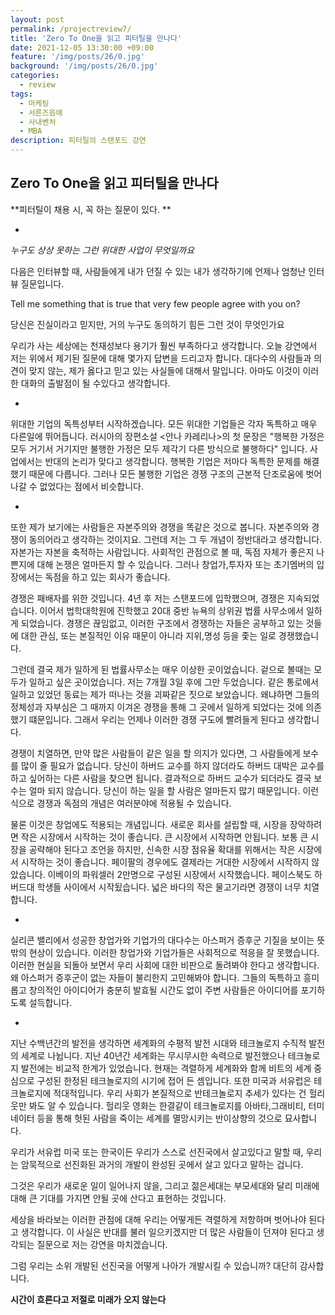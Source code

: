 ```yaml
---
layout: post
permalink: /projectreview7/
title: 'Zero To One을 읽고 피터틸을 만나다'
date: 2021-12-05 13:30:00 +09:00
feature: '/img/posts/26/0.jpg'
background: '/img/posts/26/0.jpg'
categories:
  - review
tags:
  - 마케팅
  - 서른즈음에
  - 사내벤처
  - MBA
description: 피터틸의 스탠포드 강연
---
```


## Zero To One을 읽고 피터틸을 만나다



**피터틸이 채용 시, 꼭 하는 질문이 있다. **

-

*누구도 상상 못하는 그런 위대한 사업이 무엇일까요* 

다음은 인터뷰할 때, 사람들에게 내가 던질 수 있는 내가 생각하기에 언제나 엄청난 인터뷰 질문입니다. 

Tell me something that is true that very few people agree with you on?

당신은 진실이라고 믿지만, 거의 누구도 동의하기 힘든 그런 것이 무엇인가요 

우리가 사는 세상에는 천재성보다 용기가 훨씬 부족하다고 생각합니다. 오늘 강연에서 저는 위에서 제기된 질문에 대해 몇가지 답변을 드리고자 합니다. 대다수의 사람들과 의견이 맞지 않는, 제가 옳다고 믿고 있는 사실들에 대해서 말입니다. 아마도 이것이 이러한 대화의 출발점이 될 수있다고 생각합니다. 

-

위대한 기업의 독특성부터 시작하겠습니다. 모든 위대한 기업들은 각자 독특하고 매우 다른일에 뛰어듭니다. 러시아의 장편소설 <안나 카레리나>의 첫 문장은 "행복한 가정은 모두 거기서 거기지만 불행한 가정은 모두 제각기 다른 방식으로 불행하다" 입니다. 사업에서는 반대의 논리가 맞다고 생각합니다. 행복한 기업은 저마다 독특한 문제를 해결했기 때문에 다릅니다. 그러나 모든 불행한 기업은 경쟁 구조의 근본적 단조로움에 벗어나갈 수 없었다는 점에서 비슷합니다. 

-

또한 제가 보기에는 사람들은 자본주의와 경쟁을 똑같은 것으로 봅니다. 자본주의와 경쟁이 동의어라고 생각하는 것이지요. 그런데 저는 그 두 개념이 정반대라고 생각합니다. 자본가는 자본을 축적하는 사람입니다. 사회적인 관점으로 볼 때, 독점 자체가 좋은지 나쁜지에 대해 논쟁은 얼마든지 할 수 있습니다. 그러나 창업가,투자자 또는 초기멤버의 입장에서는 독점을 하고 있는 회사가 좋습니다. 

경쟁은 패배자를 위한 것입니다. 4년 후 저는 스탠포드에 입학했으며, 경쟁은 지속되었습니다. 이어서 법학대학원에 진학했고 20대 중반 뉴욕의 상위권 법률 사무소에서 일하게 되었습니다. 경쟁은 끊임없고, 이러한 구조에서 경쟁하는 자들은 공부하고 있는 것들에 대한 관심, 또는 본질적인 이유 때문이 아니라 지위,명성 등을 좇는 일로 경쟁했습니다. 

그런데 결국 제가 일하게 된 법률사무소는 매우 이상한 곳이었습니다. 겉으로 볼때는 모두가 일하고 싶은 곳이었습니다. 저는 7개월 3일 후에 그만 두었습니다. 같은 통로에서 일하고 있었던 동료는 제가 떠나는 것을 괴짜같은 짓으로 보았습니다. 왜냐하면 그들의 정체성과 자부심은 그 때까지 이겨온 경쟁을 통해 그 곳에서 일하게 되었다는 것에 의존했기 떄문입니다. 그래서 우리는 언제나 이러한 경쟁 구도에 빨려들게 된다고 생각합니다. 

경쟁이 치열하면, 만약 많은 사람들이 같은 일을 할 의지가 있다면, 그 사람들에게 보수를 많이 줄 필요가 없습니다. 당신이 하버드 교수를 하지 않더라도 하버드 대박은 교수를 하고 싶어하는 다른 사람을 찾으면 됩니다. 결과적으로 하버드 교수가 되더라도 결국 보수는 얼마 되지 않습니다. 당신이 하는 일을 할 사람은 얼마든지 많기 때문입니다. 이런식으로 경쟁과 독점의 개념은 여러분야에 적용될 수 있습니다. 

물론 이것은 창업에도 적용되는 개념입니다. 새로운 회사를 설립할 때, 시장을 장악하려면 작은 시장에서 시작하는 것이 좋습니다. 큰 시장에서 시작하면 안됩니다. 보통 큰 시장을 공략해야 된다고 조언을 하지만, 신속한 시장 점유율 확대를 위해서는 작은 시장에서 시작하는 것이 좋습니다. 페이팔의 경우에도 결제라는 거대한 시장에서 시작하지 않았습니다. 이베이의 파워셀러 2만명으로 구성된 시장에서 시작했습니다. 페이스북도 하버드대 학생들 사이에서 시작됬습니다. 넓은 바다의 작은 물고기라면 경쟁이 너무 치열합니다. 

-

실리콘 밸리에서 성공한 창업가와 기업가의 대다수는 아스퍼거 증후군 기질을 보이는 뜻밖의 현상이 있습니다. 이러한 창업가와 기업가들은 사회적으로 적응을 잘 못했습니다. 이러한 현실을 되돌아 보면서 우리 사회에 대한 비판으로 돌려봐야 한다고 생각합니다. 왜 아스퍼거 증후군이 없는 자들이 불리한지 고민해봐야 합니다. 그들의 독특하고 흥미롭고 창의적인 아이디어가 충분히 발효될 시간도 없이 주변 사람들은 아이디어를 포기하도록 설득합니다.

-

지난 수백년간의 발전을 생각하면 세계화의 수평적 발전 시대와 테크놀로지 수직적 발전의 세계로 나뉩니다. 지난 40년간 세계화는 무시무시한 속력으로 발전했으나 테크놀로지 발전에는 비교적 한계가 있었습니다. 현재는 격렬하게 세계화와 함께 비트의 세계 중심으로 구성된 한정된 테크놀로지의 시기에 접어 든 셈입니다. 또한 미국과 서유럽은 테크놀로지에 적대적입니다. 우리 사회가 본질적으로 반테크놀로지 추세가 있다는 건 헐리웃만 봐도 알 수 있습니다. 헐리웃 영화는 한결같이 테크놀로지를 아바타,그래비티, 터미네이터 등을 통해 헛된 사람을 죽이는 세계를 멸망시키는 반이상향의 것으로 묘사합니다. 



우리가 서유럽 미국 또는 한국이든 우리가 스스로 선진국에서 살고있다고 말할 때, 우리는 암묵적으로 선진화된 과거의 개발이 완성된 곳에서 살고 있다고 말하는 겁니다. 

그것은 우리가 새로운 일이 일어나지 않을, 그리고 젊은세대는 부모세대와 달리 미래에 대해 큰 기대를 가지면 안될 곳에 산다고 표현하는 것입니다. 

세상을 바라보는 이러한 관점에 대해 우리는 어떻게든 격렬하게 저항하며 벗어나야 된다고 생각합니다. 이 사실은 반대를 불러 일으키겠지만 더 많은 사람들이 던져야 된다고 생각되는 질문으로 저는 강연을 마치겠습니다. 

그럼 우리는 소위 개발된 선진국을 어떻게 나아가 개발시킬 수 있습니까? 대단히 감사합니다. 



**시간이 흐른다고 저절로 미래가 오지 않는다**

